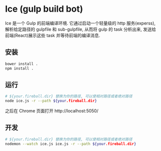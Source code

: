 # Ice (gulp build bot)

Ice 是一个 Gulp 的前端编译环境. 它通过启动一个轻量级的 http 服务(experss), 解析给定路径的 gulpfile 和 sub-gulpfile, 从而将 gulp 的 task 分析出来, 发送给前端(React)展示这些 task 并等待前端的编译消息.

## 安装

```bash
bower install .
npm install .
```

## 运行

```bash
# ${your.fireball.dir} 替换为你的路径, 可以使相对路径或者绝对路径
node ice.js -r --path ${your.fireball.dir}
```

之后在 Chrome 页面打开 http://localhost:5050/

## 开发

```bash
# ${your.fireball.dir} 替换为你的路径, 可以使相对路径或者绝对路径
nodemon --watch ice.js ice.js -r --path ${your.fireball.dir}
```
